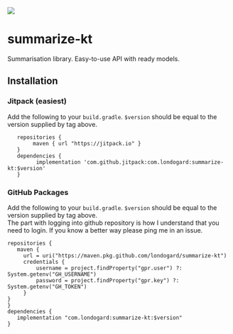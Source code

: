 [![](https://jitpack.io/v/com.londogard/summarize-kt.svg)](https://jitpack.io/#com.londogard/summarize-kt)

# summarize-kt
Summarisation library. Easy-to-use API with ready models.

## Installation
### Jitpack (easiest)
Add the following to your `build.gradle`. `$version` should be equal to the version supplied by tag above.
```
   repositories {
        maven { url "https://jitpack.io" }
   }
   dependencies {
         implementation 'com.github.jitpack:com.londogard:summarize-kt:$version'
   }
```
### GitHub Packages
Add the following to your `build.gradle`. `$version` should be equal to the version supplied by tag above.  
The part with logging into github repository is how I understand that you need to login. If you know a better way please ping me in an issue.
```
repositories {
   maven {
     url = uri("https://maven.pkg.github.com/londogard/summarize-kt")
     credentials {
         username = project.findProperty("gpr.user") ?: System.getenv("GH_USERNAME")
         password = project.findProperty("gpr.key") ?: System.getenv("GH_TOKEN")
     }
}
}
dependencies {
   implementation "com.londogard:summarize-kt:$version"
}
```
